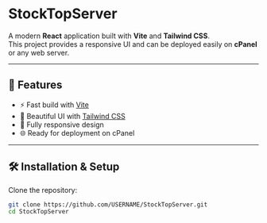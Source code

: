 # StockTopServer

A modern **React** application built with **Vite** and **Tailwind CSS**.  
This project provides a responsive UI and can be deployed easily on **cPanel** or any web server.

---

## 🚀 Features
- ⚡️ Fast build with [Vite](https://vitejs.dev/)
- 🎨 Beautiful UI with [Tailwind CSS](https://tailwindcss.com/)
- 📱 Fully responsive design
- 🌐 Ready for deployment on cPanel

---

## 🛠 Installation & Setup

Clone the repository:

```bash
git clone https://github.com/USERNAME/StockTopServer.git
cd StockTopServer

